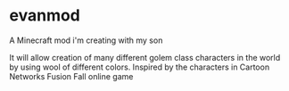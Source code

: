 evanmod
=======

A Minecraft mod i'm creating with my son

It will allow creation of many different golem class characters in the world by using wool of different colors. Inspired by the characters in Cartoon Networks Fusion Fall online game
